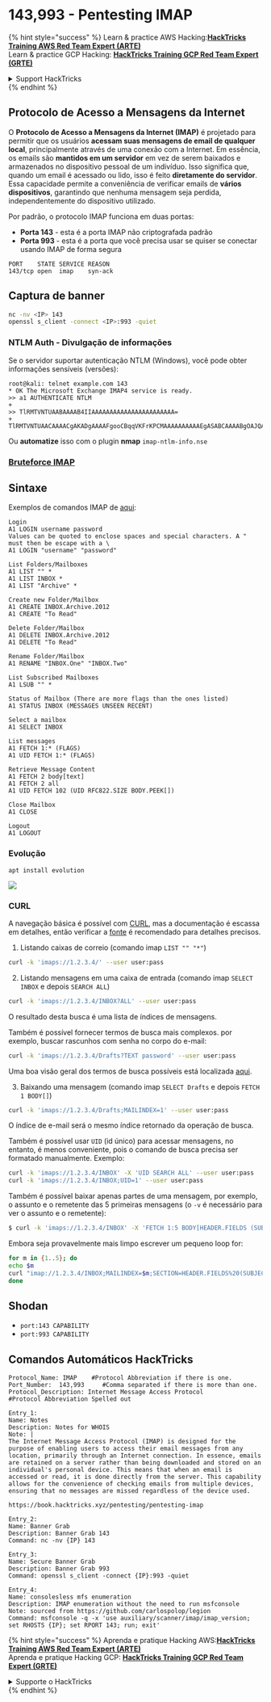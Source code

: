# 143,993 - Pentesting IMAP

{% hint style="success" %}
Learn & practice AWS Hacking:<img src="../.gitbook/assets/arte.png" alt="" data-size="line">[**HackTricks Training AWS Red Team Expert (ARTE)**](https://training.hacktricks.xyz/courses/arte)<img src="../.gitbook/assets/arte.png" alt="" data-size="line">\
Learn & practice GCP Hacking: <img src="../.gitbook/assets/grte.png" alt="" data-size="line">[**HackTricks Training GCP Red Team Expert (GRTE)**<img src="../.gitbook/assets/grte.png" alt="" data-size="line">](https://training.hacktricks.xyz/courses/grte)

<details>

<summary>Support HackTricks</summary>

* Check the [**subscription plans**](https://github.com/sponsors/carlospolop)!
* **Join the** 💬 [**Discord group**](https://discord.gg/hRep4RUj7f) or the [**telegram group**](https://t.me/peass) or **follow** us on **Twitter** 🐦 [**@hacktricks\_live**](https://twitter.com/hacktricks_live)**.**
* **Share hacking tricks by submitting PRs to the** [**HackTricks**](https://github.com/carlospolop/hacktricks) and [**HackTricks Cloud**](https://github.com/carlospolop/hacktricks-cloud) github repos.

</details>
{% endhint %}

## Protocolo de Acesso a Mensagens da Internet

O **Protocolo de Acesso a Mensagens da Internet (IMAP)** é projetado para permitir que os usuários **acessam suas mensagens de email de qualquer local**, principalmente através de uma conexão com a Internet. Em essência, os emails são **mantidos em um servidor** em vez de serem baixados e armazenados no dispositivo pessoal de um indivíduo. Isso significa que, quando um email é acessado ou lido, isso é feito **diretamente do servidor**. Essa capacidade permite a conveniência de verificar emails de **vários dispositivos**, garantindo que nenhuma mensagem seja perdida, independentemente do dispositivo utilizado.

Por padrão, o protocolo IMAP funciona em duas portas:

* **Porta 143** - esta é a porta IMAP não criptografada padrão
* **Porta 993** - esta é a porta que você precisa usar se quiser se conectar usando IMAP de forma segura
```
PORT    STATE SERVICE REASON
143/tcp open  imap    syn-ack
```
## Captura de banner
```bash
nc -nv <IP> 143
openssl s_client -connect <IP>:993 -quiet
```
### NTLM Auth - Divulgação de informações

Se o servidor suportar autenticação NTLM (Windows), você pode obter informações sensíveis (versões):
```
root@kali: telnet example.com 143
* OK The Microsoft Exchange IMAP4 service is ready.
>> a1 AUTHENTICATE NTLM
+
>> TlRMTVNTUAABAAAAB4IIAAAAAAAAAAAAAAAAAAAAAAA=
+ TlRMTVNTUAACAAAACgAKADgAAAAFgooCBqqVKFrKPCMAAAAAAAAAAEgASABCAAAABgOAJQAAAA9JAEkAUwAwADEAAgAKAEkASQBTADAAMQABAAoASQBJAFMAMAAxAAQACgBJAEkAUwAwADEAAwAKAEkASQBTADAAMQAHAAgAHwMI0VPy1QEAAAAA
```
Ou **automatize** isso com o plugin **nmap** `imap-ntlm-info.nse`

### [Bruteforce IMAP](../generic-hacking/brute-force.md#imap)

## Sintaxe

Exemplos de comandos IMAP de [aqui](https://donsutherland.org/crib/imap):
```
Login
A1 LOGIN username password
Values can be quoted to enclose spaces and special characters. A " must then be escape with a \
A1 LOGIN "username" "password"

List Folders/Mailboxes
A1 LIST "" *
A1 LIST INBOX *
A1 LIST "Archive" *

Create new Folder/Mailbox
A1 CREATE INBOX.Archive.2012
A1 CREATE "To Read"

Delete Folder/Mailbox
A1 DELETE INBOX.Archive.2012
A1 DELETE "To Read"

Rename Folder/Mailbox
A1 RENAME "INBOX.One" "INBOX.Two"

List Subscribed Mailboxes
A1 LSUB "" *

Status of Mailbox (There are more flags than the ones listed)
A1 STATUS INBOX (MESSAGES UNSEEN RECENT)

Select a mailbox
A1 SELECT INBOX

List messages
A1 FETCH 1:* (FLAGS)
A1 UID FETCH 1:* (FLAGS)

Retrieve Message Content
A1 FETCH 2 body[text]
A1 FETCH 2 all
A1 UID FETCH 102 (UID RFC822.SIZE BODY.PEEK[])

Close Mailbox
A1 CLOSE

Logout
A1 LOGOUT
```
### Evolução
```
apt install evolution
```
![](<../.gitbook/assets/image (1033).png>)

### CURL

A navegação básica é possível com [CURL](https://ec.haxx.se/usingcurl/usingcurl-reademail#imap), mas a documentação é escassa em detalhes, então verificar a [fonte](https://github.com/curl/curl/blob/master/lib/imap.c) é recomendado para detalhes precisos.

1. Listando caixas de correio (comando imap `LIST "" "*"`)
```bash
curl -k 'imaps://1.2.3.4/' --user user:pass
```
2. Listando mensagens em uma caixa de entrada (comando imap `SELECT INBOX` e depois `SEARCH ALL`)
```bash
curl -k 'imaps://1.2.3.4/INBOX?ALL' --user user:pass
```
O resultado desta busca é uma lista de índices de mensagens.

Também é possível fornecer termos de busca mais complexos. por exemplo, buscar rascunhos com senha no corpo do e-mail:
```bash
curl -k 'imaps://1.2.3.4/Drafts?TEXT password' --user user:pass
```
Uma boa visão geral dos termos de busca possíveis está localizada [aqui](https://www.atmail.com/blog/imap-commands/).

3. Baixando uma mensagem (comando imap `SELECT Drafts` e depois `FETCH 1 BODY[]`)
```bash
curl -k 'imaps://1.2.3.4/Drafts;MAILINDEX=1' --user user:pass
```
O índice de e-mail será o mesmo índice retornado da operação de busca.

Também é possível usar `UID` (id único) para acessar mensagens, no entanto, é menos conveniente, pois o comando de busca precisa ser formatado manualmente. Exemplo:
```bash
curl -k 'imaps://1.2.3.4/INBOX' -X 'UID SEARCH ALL' --user user:pass
curl -k 'imaps://1.2.3.4/INBOX;UID=1' --user user:pass
```
Também é possível baixar apenas partes de uma mensagem, por exemplo, o assunto e o remetente das 5 primeiras mensagens (o `-v` é necessário para ver o assunto e o remetente):
```bash
$ curl -k 'imaps://1.2.3.4/INBOX' -X 'FETCH 1:5 BODY[HEADER.FIELDS (SUBJECT FROM)]' --user user:pass -v 2>&1 | grep '^<'
```
Embora seja provavelmente mais limpo escrever um pequeno loop for:
```bash
for m in {1..5}; do
echo $m
curl "imap://1.2.3.4/INBOX;MAILINDEX=$m;SECTION=HEADER.FIELDS%20(SUBJECT%20FROM)" --user user:pass
done
```
## Shodan

* `port:143 CAPABILITY`
* `port:993 CAPABILITY`

## Comandos Automáticos HackTricks
```
Protocol_Name: IMAP    #Protocol Abbreviation if there is one.
Port_Number:  143,993     #Comma separated if there is more than one.
Protocol_Description: Internet Message Access Protocol         #Protocol Abbreviation Spelled out

Entry_1:
Name: Notes
Description: Notes for WHOIS
Note: |
The Internet Message Access Protocol (IMAP) is designed for the purpose of enabling users to access their email messages from any location, primarily through an Internet connection. In essence, emails are retained on a server rather than being downloaded and stored on an individual's personal device. This means that when an email is accessed or read, it is done directly from the server. This capability allows for the convenience of checking emails from multiple devices, ensuring that no messages are missed regardless of the device used.

https://book.hacktricks.xyz/pentesting/pentesting-imap

Entry_2:
Name: Banner Grab
Description: Banner Grab 143
Command: nc -nv {IP} 143

Entry_3:
Name: Secure Banner Grab
Description: Banner Grab 993
Command: openssl s_client -connect {IP}:993 -quiet

Entry_4:
Name: consolesless mfs enumeration
Description: IMAP enumeration without the need to run msfconsole
Note: sourced from https://github.com/carlospolop/legion
Command: msfconsole -q -x 'use auxiliary/scanner/imap/imap_version; set RHOSTS {IP}; set RPORT 143; run; exit'
```
{% hint style="success" %}
Aprenda e pratique Hacking AWS:<img src="../.gitbook/assets/arte.png" alt="" data-size="line">[**HackTricks Training AWS Red Team Expert (ARTE)**](https://training.hacktricks.xyz/courses/arte)<img src="../.gitbook/assets/arte.png" alt="" data-size="line">\
Aprenda e pratique Hacking GCP: <img src="../.gitbook/assets/grte.png" alt="" data-size="line">[**HackTricks Training GCP Red Team Expert (GRTE)**<img src="../.gitbook/assets/grte.png" alt="" data-size="line">](https://training.hacktricks.xyz/courses/grte)

<details>

<summary>Supporte o HackTricks</summary>

* Confira os [**planos de assinatura**](https://github.com/sponsors/carlospolop)!
* **Junte-se ao** 💬 [**grupo do Discord**](https://discord.gg/hRep4RUj7f) ou ao [**grupo do telegram**](https://t.me/peass) ou **siga**-nos no **Twitter** 🐦 [**@hacktricks\_live**](https://twitter.com/hacktricks_live)**.**
* **Compartilhe truques de hacking enviando PRs para o** [**HackTricks**](https://github.com/carlospolop/hacktricks) e [**HackTricks Cloud**](https://github.com/carlospolop/hacktricks-cloud) repositórios do github.

</details>
{% endhint %}
